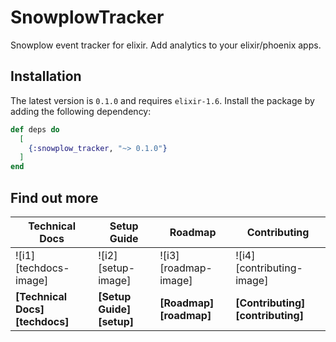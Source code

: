 # SnowplowTracker

Snowplow event tracker for elixir. Add analytics to your elixir/phoenix apps.

## Installation

The latest version is ```0.1.0``` and requires ```elixir-1.6```. Install the package by adding the following dependency:


```elixir
def deps do
  [
    {:snowplow_tracker, "~> 0.1.0"}
  ]
end
```

## Find out more

| Technical Docs                  | Setup Guide               | Roadmap                 | Contributing                      |
|---------------------------------|---------------------------|-------------------------|-----------------------------------|
| ![i1] [techdocs-image]          | ![i2] [setup-image]       | ![i3] [roadmap-image]   | ![i4] [contributing-image]        |
| **[Technical Docs] [techdocs]** | **[Setup Guide] [setup]** | **[Roadmap] [roadmap]** | **[Contributing] [contributing]** |



